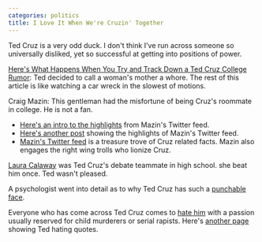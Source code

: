 ```yaml
---
categories: politics
title: I Love It When We're Cruzin' Together
---
```


Ted Cruz is a very odd duck. I don't think I've run across someone so universally disliked, yet so successful at getting into positions of power.  

[Here's What Happens When You Try and Track Down a Ted Cruz College Rumor](http://theslot.jezebel.com/heres-what-happens-when-you-try-and-track-down-a-ted-cr-1752337625?utm_source=recirculation&utm_medium=recirculation&utm_campaign=fridayPM): Ted decided to call a woman's mother a whore. The rest of this article is like watching a car wreck in the slowest of motions.  


Craig Mazin: This gentleman had the misfortune of being Cruz's roommate in college. He is not a fan.  
*    [Here's an intro to the highlights](http://socialnewsdaily.com/59604/craig-mazin-tweets-how-terrible-ted-cruz-is/) from Mazin's Twitter feed.  
*    [Here's another post](http://theslot.jezebel.com/fuckin-craig-mazin-an-appreciation-of-ted-cruzs-colleg-1746278435) showing the highlights of Mazin's Twitter feed.  
*    [Mazin's Twitter feed](https://twitter.com/clmazin) is a treasure trove of Cruz related facts. Mazin also engages the right wing trolls who lionize Cruz.  


[Laura Calaway](https://medium.com/@lauracalaway/i-was-a-constitutional-corroborator-24e1d1f53535#.2s5k7rwn6) was Ted Cruz's debate teammate in high school. she beat him once. Ted wasn't pleased.  


A psychologist went into detail as to why Ted Cruz has such a [punchable face](https://www.psychologytoday.com/blog/the-fallible-mind/201601/why-ted-cruz-s-facial-expression-makes-me-uneasy).  


Everyone who has come across Ted Cruz comes to [hate him](http://www.burntorangereport.com/diary/31430/everyone-who-has-ever-worked-with-ted-cruz-despises-him) with a passion usually reserved for child murderers or serial rapists. Here's [another page](https://newrepublic.com/article/128808/everybody-hates-ted) showing Ted hating quotes.
